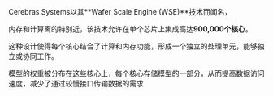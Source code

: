 Cerebras Systems以其**Wafer Scale Engine (WSE)**技术而闻名，

内存和计算离的特别近，该技术允许在单个芯片上集成高达**900,000个核心**。

这种设计使得每个核心结合了计算和内存功能，形成一个独立的处理单元，能够独立或协同工作。

模型的权重被分布在这些核心上，每个核心存储模型的一部分，从而提高数据访问速度，减少了通过较慢接口传输数据的需求